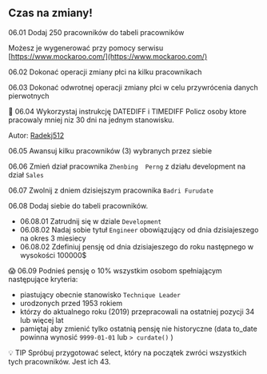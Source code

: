 ## Czas na zmiany!

06.01 Dodaj 250 pracowników do tabeli pracowników

Możesz je wygenerować przy pomocy serwisu [https://www.mockaroo.com/](https://www.mockaroo.com/)

06.02 Dokonać operacji zmiany płci na kilku pracownikach

06.03 Dokonać odwrotnej operacji zmiany płci w celu przywrócenia danych pierwotnych

:gem: 06.04 Wykorzystaj instrukcję DATEDIFF i TIMEDIFF Policz osoby ktore pracowaly mniej niz 30 dni na jednym stanowisku.

Autor: [Radekj512](https://github.com/Radekj512)

06.05 Awansuj kilku pracowników (3) wybranych przez siebie

06.06 Zmień dział pracownika `Zhenbing	Perng` z działu development na dział `Sales`

06.07 Zwolnij z dniem dzisiejszym pracownika `Badri Furudate`

06.08 Dodaj siebie do tabeli pracowników.

* 06.08.01 Zatrudnij się w dziale `Development` 
* 06.08.02 Nadaj sobie tytuł `Engineer` obowiązujący od dnia dzisiajeszego na okres 3 miesiecy
* 06.08.02 Zdefiniuj pensję od dnia dzisiajeszego do roku następnego w wysokości 100000$

😱 06.09 Podnieś pensję o 10% wszystkim osobom spełniającym następujące kryteria:
* piastujący obecnie stanowisko `Technique Leader`
* urodzonych przed 1953 rokiem
* którzy do aktualnego roku (2019) przepracowali na ostatniej pozycji 34 lub więcej lat 
* pamiętaj aby zmienić tylko ostatnią pensję nie historyczne (data to_date powinna wynosić `9999-01-01` lub `> curdate()` ) 

:bulb: TIP Spróbuj przygotować select, który na początek zwróci wszystkich tych pracowników. Jest ich 43.
